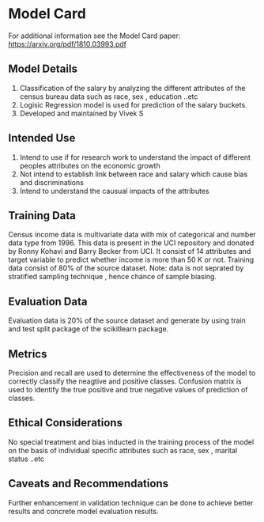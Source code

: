 # Model Card

For additional information see the Model Card paper: https://arxiv.org/pdf/1810.03993.pdf

## Model Details

1. Classification of the salary by analyzing the different attributes of the census bureau data such as race, sex , education ..etc
2. Logisic Regression model is used for prediction of the salary buckets.
3. Developed and maintained by Vivek S

## Intended Use

1. Intend to use if for research work to understand the impact of different peoples attributes on the economic growth
2. Not intend to establish link between race and salary which cause bias and discriminations
3. Intend to understand the causual impacts of the attributes

## Training Data

Census income data is multivariate data with mix of categorical and number data type from 1996.
This data is present in the UCI repository and donated by Ronny Kohavi and Barry Becker from UCI.
It consist of 14 attributes and target variable to predict whether income is more than 50 K or not.
Training data consist of 80% of the source dataset.
Note: data is not seprated by stratified sampling technique , hence chance of sample biasing.

## Evaluation Data

Evaluation data is 20% of the source dataset and generate by using train and test split package of the scikitlearn package.

## Metrics

Precision and recall are used to determine the effectiveness of the model to correctly classify the neagtive and positive classes. Confusion matrix is used to identify the true positive and true negative values of prediction of classes.

## Ethical Considerations

No special treatment and bias inducted in the training process of the model on the basis of individual specific attributes such as race, sex , marital status ..etc

## Caveats and Recommendations

Further enhancement in validation technique can be done to achieve better results and concrete model evaluation results.
